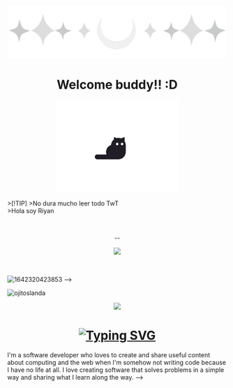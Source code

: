 <p align= "center">
<img src="https://github.com/RiyanPC/RiyanPC/blob/main/resources/border.png">
</p>
  <h1 align="center">Welcome buddy!! :D </h1>
<p align= "center">
<img src="https://github.com/RiyanPC/RiyanPC/blob/main/resources/funny%20gifs/cat-noscreen.gif" width="280px" weigth ="280px">
</p>
>[!TIP]
>No dura mucho leer todo TwT
</br>
>Hola soy Riyan

<p align="center">
  <!-- <img src = "https://github.com/RiyanPC/RiyanPC/blob/main/resources/last-stand-v0-ny9jti9sumza1.jpg"> -->
  </p>
</br>
<p align = "center">
  --
</p>

<p align="center">
  <a href="https://www.youtube.com/watch?v=dQw4w9WgXcQ">
    <img src="https://user-images.githubusercontent.com/465125/151564444-07f17c75-0ad0-490b-8273-57b85c82d197.svg" />
  </a>
</p>

&nbsp;
&nbsp;
&nbsp;
&nbsp;
&nbsp;
&nbsp;
&nbsp;
&nbsp;
&nbsp;
&nbsp;
&nbsp;
&nbsp;







![1642320423853](https://user-images.githubusercontent.com/48784001/203785020-2b4826c1-7ddb-4de8-b65b-ebf6e04c5290.jpeg) -->

<p align="left">
  <img src="https://komarev.com/ghpvc/?username=ojitoslanda&label=Profile%20views&color=0e75b6&style=flat" alt="ojitoslanda" />
</p>

<div align="center">
      <img src="https://media.tenor.com/NOYF3f82b_gAAAAC/programmer.gif" width="350" />
</div> 
<!-- RAINBOW LINE BOT -->

<h1 align="center">
 <a href="https://git.io/typing-svg"><img src="https://readme-typing-svg.demolab.com?font=Fira+Code&weight=700&pause=1000&color=000000&center=true&vCenter=true&random=false&width=435&lines=Hi+there+%F0%9F%91%8B;Software+Developer;Always+learning+new+things." alt="Typing SVG" /></a>
</h1>
I'm a software developer who loves to create and share useful content about computing and the web when I'm somehow not writing code because I have no life at all. I love creating software that solves problems in a simple way and sharing what I learn along the way.
-->

<!--



<!-- <code><img height="20" src="https://raw.githubusercontent.com/github/explore/80688e429a7d4ef2fca1e82350fe8e3517d3494d/topics/html/html.png"></code>
<code><img height="20" src="https://raw.githubusercontent.com/github/explore/80688e429a7d4ef2fca1e82350fe8e3517d3494d/topics/css/css.png"></code>
<code><img height="20" src="https://raw.githubusercontent.com/github/explore/80688e429a7d4ef2fca1e82350fe8e3517d3494d/topics/javascript/javascript.png"></code>
<code><img height="20" src="https://raw.githubusercontent.com/github/explore/80688e429a7d4ef2fca1e82350fe8e3517d3494d/topics/mysql/mysql.png"></code>
<code><img height="20" src="https://upload.wikimedia.org/wikipedia/commons/thumb/b/bd/Logo_C_sharp.svg/1200px-Logo_C_sharp.svg.png" alt="C# logo"></code>
</details> --!>
